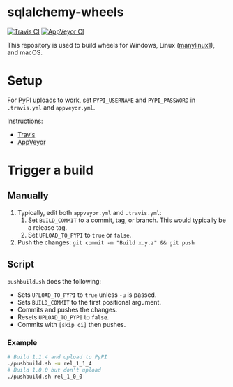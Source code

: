 # sqlalchemy-wheels

[![Travis CI][travis-img]][travis-link] [![AppVeyor CI][appveyor-img]][appveyor-link]

This repository is used to build wheels for Windows, Linux ([manylinux1][]), and macOS.

[manylinux1]: https://www.python.org/dev/peps/pep-0513/

# Setup
For PyPI uploads to work, set `PYPI_USERNAME` and `PYPI_PASSWORD` in `.travis.yml` and `appveyor.yml`.

Instructions:
- [Travis](https://docs.travis-ci.com/user/encryption-keys/#Usage)
- [AppVeyor](https://www.appveyor.com/docs/build-configuration/#secure-variables)

# Trigger a build

## Manually
1. Typically, edit both `appveyor.yml` and `.travis.yml`:
   1. Set `BUILD_COMMIT` to a commit, tag, or branch. This would typically be a release tag.
   2. Set `UPLOAD_TO_PYPI` to `true` or `false`.
2. Push the changes: `git commit -m "Build x.y.z" && git push`

## Script
`pushbuild.sh` does the following:
- Sets `UPLOAD_TO_PYPI` to `true` unless `-u` is passed.
- Sets `BUILD_COMMIT` to the first positional argument.
- Commits and pushes the changes.
- Resets `UPLOAD_TO_PYPI` to `false`.
- Commits with `[skip ci]` then pushes.

### Example
```bash
# Build 1.1.4 and upload to PyPI
./pushbuild.sh -u rel_1_1_4
# Build 1.0.0 but don't upload
./pushbuild.sh rel_1_0_0
```

[travis-img]: https://travis-ci.org/RazerM/sqlalchemy-wheels.svg?branch=master
[travis-link]: https://travis-ci.org/RazerM/sqlalchemy-wheels
[appveyor-img]: https://ci.appveyor.com/api/projects/status/6p9xdrreco05flpv/branch/master?svg=true
[appveyor-link]: https://ci.appveyor.com/project/RazerM/sqlalchemy-wheels-i7f5s/branch/master